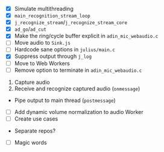 -[X] Simulate multithreading
 -[X] `main_recognition_stream_loop`
 -[X] `j_recognize_stream`/`j_recognize_stream_core`
 -[X] `ad_go`/`ad_cut`
-[X] Make the ring/cycle buffer explicit in `adin_mic_webaudio.c`
-[ ] Move audio to `Sink.js`
-[ ] Hardcode sane options in `julius/main.c`
 -[X] Suppress output through `j_log`
-[ ] Move to Web Workers
 -[ ] Remove option to terminate in `adin_mic_webaudio.c`
 1. Capture audio
 1. Receive and recognize captured audio (`onmessage`)
  - Pipe output to main thread (`postmessage`)
-[ ] Add dynamic volume normalization to audio Worker
-[ ] Create use cases
 - Separate repos?
 -[ ] Magic words

